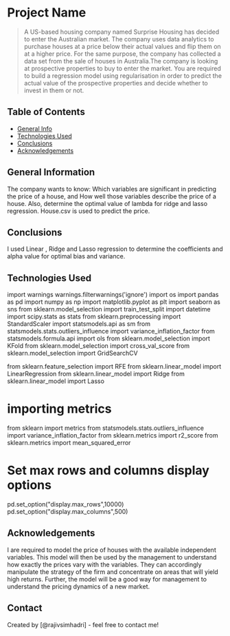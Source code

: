 # Project Name
> A US-based housing company named Surprise Housing has decided to enter the Australian market. The company uses data analytics to purchase houses at a price below their actual values and flip them on at a higher price. For the same purpose, the company has collected a data set from the sale of houses in Australia.The company is looking at prospective properties to buy to enter the market. You are required to build a regression model using regularisation in order to predict the actual value of the prospective properties and decide whether to invest in them or not.

## Table of Contents
* [General Info](#general-information)
* [Technologies Used](#technologies-used)
* [Conclusions](#conclusions)
* [Acknowledgements](#acknowledgements)

<!-- You can include any other section that is pertinent to your problem -->

## General Information
The company wants to know:
Which variables are significant in predicting the price of a house, and
How well those variables describe the price of a house.
Also, determine the optimal value of lambda for ridge and lasso regression.
House.csv is used to predict the price.

<!-- You don't have to answer all the questions - just the ones relevant to your project. -->

## Conclusions
I used Linear , Ridge and Lasso regression to determine the coefficients and alpha value for optimal bias and variance.

<!-- You don't have to answer all the questions - just the ones relevant to your project. -->


## Technologies Used
import warnings
warnings.filterwarnings('ignore')
import os
import pandas as pd
import numpy as np
import matplotlib.pyplot as plt
import seaborn as sns
from sklearn.model_selection import train_test_split
import datetime
import scipy.stats as stats
from sklearn.preprocessing import StandardScaler
import statsmodels.api as sm
from statsmodels.stats.outliers_influence import variance_inflation_factor
from statsmodels.formula.api import ols
from sklearn.model_selection import KFold
from sklearn.model_selection import cross_val_score
from sklearn.model_selection import GridSearchCV

from sklearn.feature_selection import RFE
from sklearn.linear_model import LinearRegression
from sklearn.linear_model import Ridge
from sklearn.linear_model import Lasso

# importing metrics 

from sklearn import metrics
from statsmodels.stats.outliers_influence import variance_inflation_factor
from sklearn.metrics import r2_score
from sklearn.metrics import mean_squared_error

# Set max rows and columns display options
pd.set_option("display.max_rows",10000)
pd.set_option("display.max_columns",500)

<!-- As the libraries versions keep on changing, it is recommended to mention the version of library used in this project -->

## Acknowledgements
I are required to model the price of houses with the available independent variables. This model will then be used by the management to understand how exactly the prices vary with the variables. They can accordingly manipulate the strategy of the firm and concentrate on areas that will yield high returns. Further, the model will be a good way for management to understand the pricing dynamics of a new market.


## Contact
Created by [@rajivsimhadri] - feel free to contact me!


<!-- Optional -->
<!-- ## License -->
<!-- This project is open source and available under the [... License](). -->

<!-- You don't have to include all sections - just the one's relevant to your project -->
